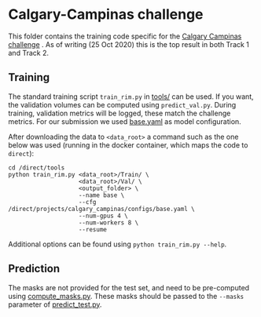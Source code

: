 # Calgary-Campinas challenge

This folder contains the training code specific for
the [Calgary Campinas challenge](https://sites.google.com/view/calgary-campinas-dataset/home/mr-reconstruction-challenge)
. As of writing (25 Oct 2020) this is the top result in both Track 1 and Track 2.

## Training

The standard training script `train_rim.py` in [tools/](tools) can be used. If you want, the validation volumes can be
computed using `predict_val.py`. During training, validation metrics will be logged, these match the challenge metrics.
For our submission we used [base.yaml](configs/base.yaml) as model configuration.

After downloading the data to `<data_root>` a command such as the one below was used (running in the docker container,
which maps the code to `direct`):

```
cd /direct/tools
python train_rim.py <data_root>/Train/ \
                    <data_root>/Val/ \
                    <output_folder> \
                    --name base \
                    --cfg /direct/projects/calgary_campinas/configs/base.yaml \
                    --num-gpus 4 \
                    --num-workers 8 \
                    --resume
```

Additional options can be found using `python train_rim.py --help`.

## Prediction

The masks are not provided for the test set, and need to be pre-computed using [compute_masks.py](compute_masks.py).
These masks should be passed to the `--masks` parameter of [predict_test.py](predict_test.py).
